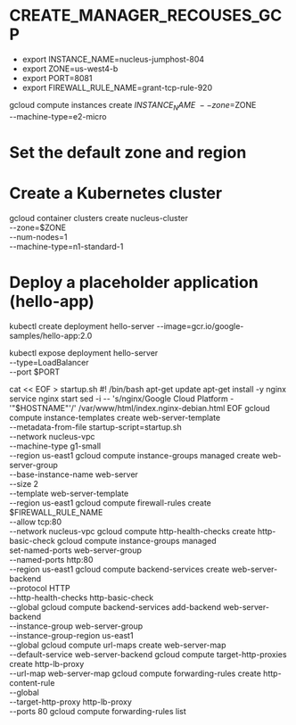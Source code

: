 # CREATE_MANAGER_RECOUSES_GCP



- export INSTANCE_NAME=nucleus-jumphost-804
- export ZONE=us-west4-b
- export PORT=8081
- export FIREWALL_RULE_NAME=grant-tcp-rule-920




gcloud compute instances create $INSTANCE_NAME \
  --zone=$ZONE \
  --machine-type=e2-micro

# Set the default zone and region

# Create a Kubernetes cluster
gcloud container clusters create nucleus-cluster \
  --zone=$ZONE \
  --num-nodes=1 \
  --machine-type=n1-standard-1

# Deploy a placeholder application (hello-app)
kubectl create deployment hello-server --image=gcr.io/google-samples/hello-app:2.0

kubectl expose deployment hello-server \
--type=LoadBalancer \
--port $PORT


cat << EOF > startup.sh
#! /bin/bash
apt-get update
apt-get install -y nginx
service nginx start
sed -i -- 's/nginx/Google Cloud Platform - '"\$HOSTNAME"'/' /var/www/html/index.nginx-debian.html
EOF
gcloud compute instance-templates create web-server-template \
          --metadata-from-file startup-script=startup.sh \
          --network nucleus-vpc \
          --machine-type g1-small \
          --region us-east1
gcloud compute instance-groups managed create web-server-group \
          --base-instance-name web-server \
          --size 2 \
          --template web-server-template \
          --region us-east1
gcloud compute firewall-rules create $FIREWALL_RULE_NAME \
          --allow tcp:80 \
          --network nucleus-vpc
gcloud compute http-health-checks create http-basic-check
gcloud compute instance-groups managed \
          set-named-ports web-server-group \
          --named-ports http:80 \
          --region us-east1
gcloud compute backend-services create web-server-backend \
          --protocol HTTP \
          --http-health-checks http-basic-check \
          --global
gcloud compute backend-services add-backend web-server-backend \
          --instance-group web-server-group \
          --instance-group-region us-east1 \
          --global
gcloud compute url-maps create web-server-map \
          --default-service web-server-backend
gcloud compute target-http-proxies create http-lb-proxy \
          --url-map web-server-map
gcloud compute forwarding-rules create http-content-rule \
        --global \
        --target-http-proxy http-lb-proxy \
        --ports 80
gcloud compute forwarding-rules list
